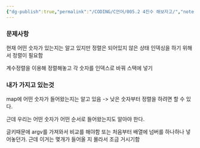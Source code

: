 ```yaml
---
{"dg-publish":true,"permalink":"/CODING/C언어/005.2 4진수 해보자고/","noteIcon":"2"}
---
```



### 문제사항
현재 어떤 숫자가 있는지는 알고 있지만 정렬은 되어있지 않은 상태
인덱싱을 하기 위해서 정렬이 필요함

계수정렬을 이용해 정렬해놓고 각 숫자를 인덱스로 바꿔 스택에 넣기

### 내가 가지고 있는것
map에 어떤 숫자가 들어왔는지는 알고 있음
-> 낮은 숫자부터 정렬을 하려면 할 수 있다.

근데 우리는 어떤 숫자가 어떤 순서로 들어왔는지도 알아야 한다.

글키때문에 argv를 가져와서 비교를 해야함
또는 처음부터 배열에 넘버를 하나하나 넣어놓던가.
근데 이거는 몇개가 들어올 지 몰라서 조금 거시기함
